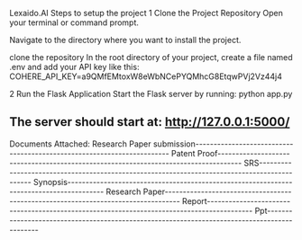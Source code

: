 Lexaido.AI
Steps to setup the project
1 Clone the Project Repository
Open your terminal or command prompt.

Navigate to the directory where you want to install the project.

clone the repository
In the root directory of your project, create a file named .env and add your API key like this:
COHERE_API_KEY=a9QMfEMtoxW8eWbNCePYQMhcG8EtqwPVj2Vz44j4

2 Run the Flask Application
Start the Flask server by running:
python app.py

The server should start at:
http://127.0.0.1:5000/
----------------------------------------------------------------------------------------------------
Documents Attached:
Research Paper submission-----------------------------------------------------------------------
Patent Proof------------------------------------------------------------------------------------
SRS---------------------------------------------------------------------------------------------
Synopsis----------------------------------------------------------------------------------------
Research Paper----------------------------------------------------------------------------------
Report------------------------------------------------------------------------------------------
Ppt---------------------------------------------------------------------------------------------

